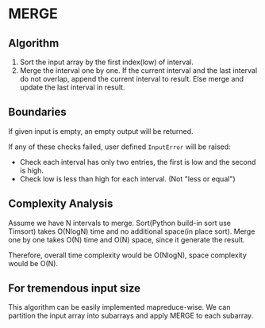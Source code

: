 # MERGE

## Algorithm
1. Sort the input array by the first index(low) of interval.
2. Merge the interval one by one. If the current interval and the last interval do not overlap, append the current interval to result. Else merge and update the last interval in result.

## Boundaries
If given input is empty, an empty output will be returned.

If any of these checks failed, user defined `InputError` will be raised:

* Check each interval has only two entries, the first is low and the second is high.
* Check low is less than high for each interval. (Not "less or equal")




## Complexity Analysis
Assume we have N intervals to merge.
Sort(Python build-in sort use Timsort) takes O(NlogN) time and no additional space(in place sort). 
Merge one by one takes O(N) time and O(N) space, since it generate the result.

Therefore, overall time complexity would be O(NlogN), space complexity would be O(N).

## For tremendous input size
This algorithm can be easily implemented mapreduce-wise. We can partition the input array into subarrays and apply MERGE to each subarray.
